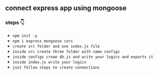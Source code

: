 ## connect express app using mongoose

### steps :point_down:
- `npm init -y`
- `npm i express mongoose cors`
- `create src folder and one index.js file`
- `inside src create three folder with name configs`
- `inside configs creae db.js and write your logics and exports it`
- `inside index.js write your logics `
- `just follow steps to create connections`
